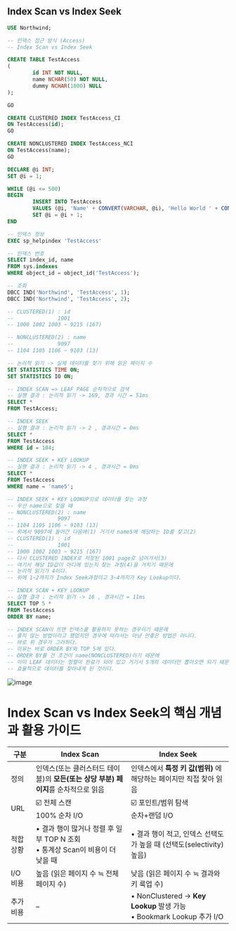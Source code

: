 ## Index Scan vs Index Seek

```sql
USE Northwind;

-- 인덱스 접근 방식 (Access)
-- Index Scan vs Index Seek

CREATE TABLE TestAccess
(
		id INT NOT NULL,
		name NCHAR(50) NOT NULL,
		dummy NCHAR(1000) NULL
);

GO

CREATE CLUSTERED INDEX TestAccess_CI
ON TestAccess(id);
GO

CREATE NONCLUSTERED INDEX TestAccess_NCI
ON TestAccess(name);
GO

DECLARE @i INT;
SET @i = 1;

WHILE (@i <= 500)
BEGIN
		INSERT INTO TestAccess
		VALUES (@i, 'Name' + CONVERT(VARCHAR, @i), 'Hello World ' + CONVERT(VARCHAR, @i));
		SET @i = @i + 1;
END

-- 인덱스 정보
EXEC sp_helpindex 'TestAccess'

-- 인덱스 번호
SELECT index_id, name
FROM sys.indexes
WHERE object_id = object_id('TestAccess');

-- 조회
DBCC IND('Northwind', 'TestAccess', 1);
DBCC IND('Northwind', 'TestAccess', 2);

-- CLUSTERED(1) : id
--				1001
-- 1000 1002 1003 ~ 9215 (167)

-- NONCLUSTERED(2) : name
--				9097
-- 1104 1105 1106 ~ 9103 (13)

-- 논리적 읽기 -> 실제 데이터를 찾기 위해 읽은 페이지 수
SET STATISTICS TIME ON;
SET STATISTICS IO ON;

-- INDEX SCAN => LEAF PAGE 순차적으로 검색
-- 실행 결과 : 논리적 읽기 -> 169, 경과 시간 = 51ms
SELECT * 
FROM TestAccess;

-- INDEX SEEK
-- 실행 결과 : 논리적 읽기 -> 2 , 경과시간 = 0ms
SELECT *
FROM TestAccess
WHERE id = 104;

-- INDEX SEEK + KEY LOOKUP
-- 실행 결과 : 논리적 읽기 -> 4 , 경과시간 = 0ms
SELECT *
FROM TestAccess
WHERE name = 'name5';

-- INDEX SEEK + KEY LOOKUP으로 데이터를 찾는 과정
-- 우선 name으로 찾을 때
-- NONCLUSTERED(2) : name
--				9097
-- 1104 1105 1106 ~ 9103 (13)
-- 위에서 9097에 들어간 다음에(1) 거기서 name5에 해당하는 ID를 찾고(2)
-- CLUSTERED(1) : id
--				1001
-- 1000 1002 1003 ~ 9215 (167)
-- 다시 CLUSTERED INDEX로 저장된 1001 page로 넘어가서(3)
-- 여기서 해당 ID값이 어디에 있는지 찾는 과정(4)을 거치기 때문에 
-- 논리적 읽기가 4이다.
-- 위에 1~2까지가 Index Seek과정이고 3~4까지가 Key Lookup이다.

-- INDEX SCAN + KEY LOOKUP
-- 실행 결과 : 논리적 읽기 -> 16 , 경과시간 = 11ms
SELECT TOP 5 *
FROM TestAccess
ORDER BY name;

-- INDEX SCAN이 뜨면 인덱스를 활용하지 못하는 경우이기 때문에
-- 좋지 않는 방법이라고 했었지만 경우에 따라서는 마냥 안좋은 방법은 아니다.
-- 바로 위 경우가 그러하다.
-- 이유는 바로 ORDER BY와 TOP 5에 있다.
-- ORDER BY를 건 조건이 name(NONCLUSTERED)이기 때문에 
-- 이미 LEAF 데이터는 정렬이 완료가 되어 있고 거기서 5개의 데이터만 뽑아오면 되기 때문에 
-- 효율적으로 데이터를 찾아내게 된 것이다.
```

![image](https://user-images.githubusercontent.com/75019048/138374107-446958e2-1dae-4e8f-8b36-4d52a8847f46.png)

# Index Scan vs Index Seek의 핵심 개념과 활용 가이드

| 구분     | Index Scan                                             | Index Seek                                                        |
| ------ | ------------------------------------------------------ | ----------------------------------------------------------------- |
| 정의     | 인덱스(또는 클러스터드 테이블)의 **모든(또는 상당 부분) 페이지**를 순차적으로 읽음      | 인덱스에서 **특정 키 값(범위)** 에 해당하는 페이지만 직접 찾아 읽음                         |
| URL    | ☑️ 전체 스캔<br>100% 순차 I/O                                | ☑️ 포인트/범위 탐색<br>순차+랜덤 I/O                                         |
| 적합 상황  | • 결과 행이 많거나 정렬 후 일부 TOP N 조회<br>• 통계상 Scan이 비용이 더 낮을 때 | • 결과 행이 적고, 인덱스 선택도가 높을 때 (선택도(selectivity) 높음)                   |
| I/O 비용 | 높음 (읽은 페이지 수 ≒ 전체 페이지 수)                               | 낮음 (읽은 페이지 수 ≒ 결과와 키 룩업 수)                                        |
| 추가 비용  | –                                                      | • NonClustered → **Key Lookup** 발생 가능<br>• Bookmark Lookup 추가 I/O |
